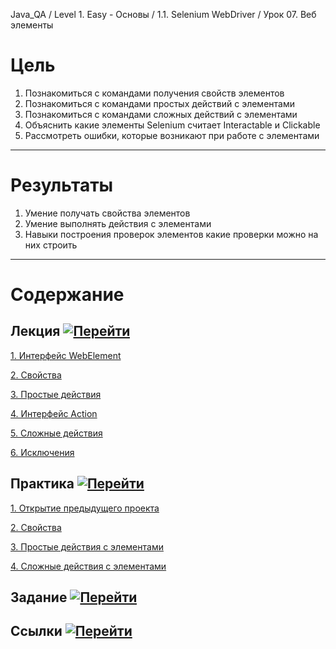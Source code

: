 Java_QA / Level 1. Easy - Основы / 1.1. Selenium WebDriver / Урок 07. Веб элементы

# Цель

1. Познакомиться с командами получения свойств элементов
2. Познакомиться с командами простых действий с элементами
3. Познакомиться с командами сложных действий с элементами   
4. Объяснить какие элементы Selenium считает Interactable и Clickable
5. Рассмотреть ошибки, которые возникают при работе с элементами

***

# Результаты

1. Умение получать свойства элементов
2. Умение выполнять действия с элементами   
3. Навыки построения проверок элементов
   какие проверки можно на них строить

***

# Содержание

## Лекция [![Перейти](https://img.shields.io/badge/-%D0%9F%D0%B5%D1%80%D0%B5%D0%B9%D1%82%D0%B8-blue)](1.%20Лекция.md)

[1. Интерфейс WebElement](1.%20Лекция.md#1.-Интерфейс-WebElement)

[2. Свойства](1.%20Лекция.md#2.-Свойства)

[3. Простые действия](1.%20Лекция.md#3.-Простые-действия)

[4. Интерфейс Action](1.%20Лекция.md#4.-Интерфейс-Action)

[5. Сложные действия](1.%20Лекция.md#5.-Сложные-действия)

[6. Исключения](1.%20Лекция.md#6.-Исключения)

## Практика [![Перейти](https://img.shields.io/badge/-%D0%9F%D0%B5%D1%80%D0%B5%D0%B9%D1%82%D0%B8-blue)](2.%20Практика.md)

[1. Открытие предыдущего проекта](2.%20Практика.md#1.-Открытие-предыдущего-проекта)

[2. Cвойства](2.%20Практика.md#2.-Cвойства)

[3. Простые действия с элементами](2.%20Практика.md#3.-Простые-действия-с-элементами)

[4. Сложные действия с элементами](2.%20Практика.md#4.-Сложные-действия-с-элементами)

## Задание [![Перейти](https://img.shields.io/badge/-%D0%9F%D0%B5%D1%80%D0%B5%D0%B9%D1%82%D0%B8-blue)](3.%20Задание.md)

## Ссылки [![Перейти](https://img.shields.io/badge/-%D0%9F%D0%B5%D1%80%D0%B5%D0%B9%D1%82%D0%B8-blue)](4.%20Ссылки.md)